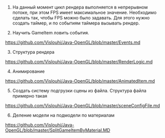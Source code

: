 1. На данный момент цикл рендера выполняется в непрерывном потоке, при этом FPS имеет максимальное значение. Необходимо сделать
так, чтобы FPS можно было задавать. Для этого нужно создать таймер, и по событиям таймера вызывать рендер.

2. Научить GameItem ловить события. 

https://github.com/Vislouhi/Java-OpenGL/blob/master/Events.md

         


3. Структура рендера

 https://github.com/Vislouhi/Java-OpenGL/blob/master/RenderLogic.md

4. Анимирование

 https://github.com/Vislouhi/Java-OpenGL/blob/master/AnimatedItem.md


5. Создать систему подгрузки сцены из файла. Структура файла примерно такая

 https://github.com/Vislouhi/Java-OpenGL/blob/master/sceneConfigFile.md
 
6. Деление модели на подмодели по материалам

https://github.com/Vislouhi/Java-OpenGL/blob/master/SplitGameItemByMaterial.MD
 
 

